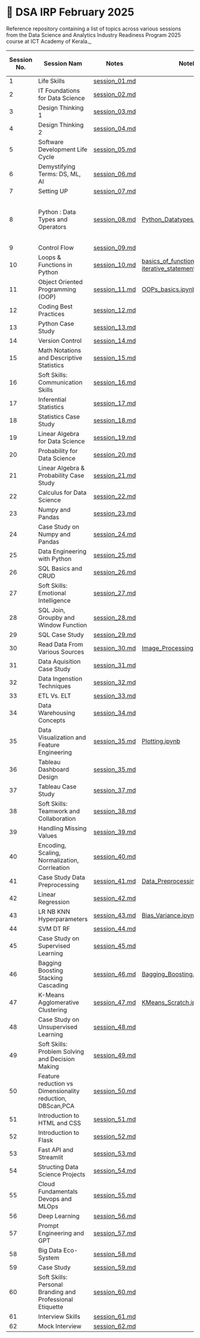 # 📘 DSA IRP February 2025

Reference repository containing a list of topics across various sessions from the Data Science and Analytics Industry Readiness Program 2025 course at ICT Academy of Kerala._

| Session No. | Session Nam  | Notes |Notebook | Open in Colab |
|-------------|-----------------------------------------------------|------------------------------------------|--------------------------------------------------------------------------|----------------------------------------------------------------------------------------------------------------------------------|
| 1 | Life Skills | [session_01.md](notes/session_01.md) | | |    
| 2 | IT Foundations for Data Science | [session_02.md](notes/session_02.md) | |  |
| 3 | Design Thinking 1 | [session_03.md](notes/session_03.md) | | |
| 4 | Design Thinking 2 | [session_04.md](notes/session_04.md) | | |
| 5 | Software Development Life Cycle | [session_05.md](notes/session_05.md) | | |               
| 6 | Demystifying Terms: DS, ML, AI  | [session_06.md](notes/session_06.md) | | |                                                                           
| 7 | Setting UP | [session_07.md](notes/session_07.md) | | |               
| 8 | Python : Data Types and Operators | [session_08.md](notes/session_08.md) | [Python_Datatypes_Operators.ipynb](notebooks/Python_Datatypes_Operators.ipynb) | [Open in Colab](https://colab.research.google.com/github/cksajil/DSAIRPFeb25/blob/main/notebooks/Python_Datatypes_Operators.ipynb), [Open in Colab](https://colab.research.google.com/github/cksajil/DSAIRPFeb25/blob/main/notebooks/iterative_statements_functions.ipynb) | | |
| 9 | Control Flow | [session_09.md](notes/session_09.md) |  | |
| 10 | Loops & Functions in Python | [session_10.md](notes/session_08.md) | [basics_of_functions.ipynb](notebooks/basics_of_functions.ipynb), [iterative_statements_functions.ipynb](notebooks/iterative_statements_functions.ipynb) | [Open in Colab](https://colab.research.google.com/github/cksajil/DSAIRPFeb25/blob/main/notebooks/basics_of_functions.ipynb) |
| 11 | Object Oriented Programming (OOP) | [session_11.md](notes/session_11.md) | [OOPs_basics.ipynb](notebooks/OOPs_basics.ipynb) | [Open in Colab](https://colab.research.google.com/github/cksajil/DSAIRPFeb25/blob/main/notebooks/OOPs_basics.ipynb) |
| 12 | Coding Best Practices  | [session_12.md](notes/session_12.md) | | |
| 13 | Python Case Study | [session_13.md](notes/session_13.md) | | |
| 14 | Version Control | [session_14.md](notes/session_14.md) | | |
| 15 | Math Notations and Descriptive Statistics  | [session_15.md](notes/session_15.md) | | |
| 16 | Soft Skills: Communication Skills | [session_16.md](notes/session_16.md)| | |
| 17 | Inferential Statistics | [session_17.md](notes/session_17.md) | |
| 18 | Statistics Case Study | [session_18.md](notes/session_18.md) | | |
| 19 | Linear Algebra for Data Science | [session_19.md](notes/session_19.md) | | |
| 20 | Probability for Data Science | [session_20.md](notes/session_20.md) | | |
| 21 | Linear Algebra & Probability Case Study | [session_21.md](notes/session_21.md)| | |   
| 22 | Calculus for Data Science | [session_22.md](notes/session_22.md) | | |
| 23 | Numpy and Pandas | [session_23.md](notes/session_23.md) | | |
| 24 | Case Study on Numpy and Pandas    | [session_24.md](notes/session_24.md) | | | 
| 25 | Data Engineering with Python      | [session_25.md](notes/session_25.md) | | |
| 26 | SQL Basics and CRUD               | [session_26.md](notes/session_26.md) | | |
| 27 | Soft Skills: Emotional Intelligence | [session_27.md](notes/session_27.md) | | |
| 28 | SQL Join, Groupby and Window Function | [session_28.md](notes/session_28.md) | | |
| 29 | SQL Case Study | [session_29.md](notes/session_29.md) | | |
| 30 | Read Data From Various Sources| [session_30.md](notes/session_30.md) |[Image_Processing.ipynb](notebooks/Image_Processing.ipynb) |
| 31 | Data Aquisition Case Study        | [session_31.md](notes/session_31.md)        |    
| 32 | Data Ingenstion Techniques        | [session_32.md](notes/session_32.md)        |   
| 33 | ETL Vs. ELT                       | [session_33.md](notes/session_33.md)        |   
| 34 | Data Warehousing Concepts         | [session_34.md](notes/session_34.md)        |   
| 35 | Data Visualization and Feature Engineering | [session_35.md](notes/session_35.md)        | [Plotting.ipynb](notebooks/Plotting.ipynb) | [Open in Colab](https://colab.research.google.com/github/cksajil/DSAIRPFeb25/blob/main/notebooks/Plotting.ipynb) |
| 36 | Tableau Dashboard Design          | [session_35.md](notes/session_36.md)        |  
| 37 | Tableau Case Study                | [session_37.md](notes/session_37.md)        |      
| 38 | Soft Skills: Teamwork and Collaboration | [session_38.md](notes/session_38.md) | | |
| 39 | Handling Missing Values | [session_39.md](notes/session_39.md) | | |
| 40 | Encoding, Scaling, Normalization, Corrleation  | [session_40.md](notes/session_40.md) | | |
| 41 | Case Study Data Preprocessing | [session_41.md](notes/session_41.md) | [Data_Preprocessing_2.ipynb](notebooks/Data_Preprocessing_2.ipynb) | |
| 42 | Linear Regression | [session_42.md](notes/session_42.md) | | |
| 43 | LR NB KNN Hyperparameters | [session_43.md](notes/session_43.md) | [Bias_Variance.ipynb](notebooks/Bais_Variance.ipynb) | |
| 44 | SVM DT RF | [session_44.md](notes/session_44.md) | | | 
| 45 | Case Study on Supervised Learning | [session_45.md](notes/session_45.md) | | | 
| 46 | Bagging Boosting Stacking Cascading | [session_46.md](notes/session_46.md) | [Bagging_Boosting.ipynb](notebooks/Bagging_Boosting.ipynb) | | | 
| 47 | K-Means Agglomerative Clustering | [session_47.md](notes/session_47.md)| [KMeans_Scratch.ipynb](notebooks/K_Mean_Clustering_from_scratch.ipynb)| |
| 48 | Case Study on Unsupervised Learning | [session_48.md](notes/session_48.md) | | |  
| 49 | Soft Skills: Problem Solving and Decision Making | [session_49.md](notes/session_49.md )| | |
| 50 | Feature reduction vs Dimensionality reduction, DBScan,PCA | [session_50.md](notes/session_50.md) | | |
| 51 | Introduction to HTML and CSS | [session_51.md](notes/session_51.md) | | |
| 52 | Introduction to Flask | [session_52.md](notes/session_52.md) | | |
| 53 | Fast API and Streamlit | [session_53.md](notes/session_53.md) | | |
| 54 | Structing Data Science Projects | [session_54.md](notes/session_54.md) | | |
| 55 | Cloud Fundamentals Devops and MLOps | [session_55.md](notes/session_55.md) | | |
| 56 | Deep Learning | [session_56.md](notes/session_56.md) | | |
| 57 | Prompt Engineering and GPT | [session_57.md](notes/session_57.md) | | |
| 58 | Big Data Eco-System | [session_58.md](notes/session_58.md) | | |
| 59 | Case Study | [session_59.md](notes/session_59.md) | | |
| 60 | Soft Skills: Personal Branding and Professional Etiquette | [session_60.md](notes/session_60.md) | | |
| 61 | Interview Skills | [session_61.md](notes/session_61.md)| | |
| 62 | Mock Interview | [session_62.md](notes/session_62.md) | | |